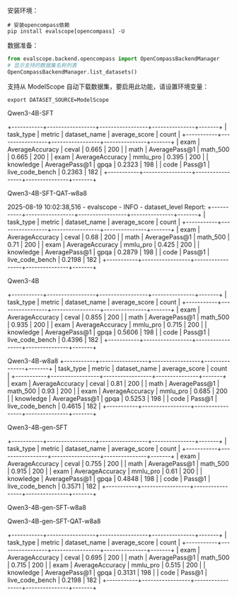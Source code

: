 安装环境：
```shell
# 安装opencompass依赖
pip install evalscope[opencompass] -U
```
数据准备：
```python
from evalscope.backend.opencompass import OpenCompassBackendManager
# 显示支持的数据集名称列表
OpenCompassBackendManager.list_datasets()
```
支持从 ModelScope 自动下载数据集，要启用此功能，请设置环境变量：
```shell
export DATASET_SOURCE=ModelScope
```

Qwen3-4B-SFT

+-----------+-----------------+-----------------+---------------+-------+
| task_type |     metric      |  dataset_name   | average_score | count |
+-----------+-----------------+-----------------+---------------+-------+
|   exam    | AverageAccuracy |      ceval      |     0.665     |  200  |
|   math    |  AveragePass@1  |    math_500     |     0.665     |  200  |
|   exam    | AverageAccuracy |    mmlu_pro     |     0.395     |  200  |
| knowledge |  AveragePass@1  |      gpqa       |    0.2323     |  198  |
|   code    |     Pass@1      | live_code_bench |    0.2363     |  182  |
+-----------+-----------------+-----------------+---------------+-------+

Qwen3-4B-SFT-QAT-w8a8

2025-08-19 10:02:38,516 - evalscope - INFO - dataset_level Report:
+-----------+-----------------+-----------------+---------------+-------+
| task_type |     metric      |  dataset_name   | average_score | count |
+-----------+-----------------+-----------------+---------------+-------+
|   exam    | AverageAccuracy |      ceval      |     0.68      |  200  |
|   math    |  AveragePass@1  |    math_500     |     0.71      |  200  |
|   exam    | AverageAccuracy |    mmlu_pro     |     0.425     |  200  |
| knowledge |  AveragePass@1  |      gpqa       |    0.2879     |  198  |
|   code    |     Pass@1      | live_code_bench |    0.2198     |  182  |
+-----------+-----------------+-----------------+---------------+-------+

Qwen3-4B

+-----------+-----------------+-----------------+---------------+-------+
| task_type |     metric      |  dataset_name   | average_score | count |
+-----------+-----------------+-----------------+---------------+-------+
|   exam    | AverageAccuracy |      ceval      |     0.855     |  200  |
|   math    |  AveragePass@1  |    math_500     |     0.935     |  200  |
|   exam    | AverageAccuracy |    mmlu_pro     |     0.715     |  200  |
| knowledge |  AveragePass@1  |      gpqa       |    0.5606     |  198  |
|   code    |     Pass@1      | live_code_bench |    0.4396     |  182  |
+-----------+-----------------+-----------------+---------------+-------+

Qwen3-4B-w8a8
+-----------+-----------------+-----------------+---------------+-------+
| task_type |     metric      |  dataset_name   | average_score | count |
+-----------+-----------------+-----------------+---------------+-------+
|   exam    | AverageAccuracy |      ceval      |     0.81      |  200  |
|   math    |  AveragePass@1  |    math_500     |     0.93      |  200  |
|   exam    | AverageAccuracy |    mmlu_pro     |     0.685     |  200  |
| knowledge |  AveragePass@1  |      gpqa       |    0.5253     |  198  |
|   code    |     Pass@1      | live_code_bench |    0.4615     |  182  |
+-----------+-----------------+-----------------+---------------+-------+

Qwen3-4B-gen-SFT

+-----------+-----------------+-----------------+---------------+-------+
| task_type |     metric      |  dataset_name   | average_score | count |
+-----------+-----------------+-----------------+---------------+-------+
|   exam    | AverageAccuracy |      ceval      |     0.755     |  200  |
|   math    |  AveragePass@1  |    math_500     |     0.915     |  200  |
|   exam    | AverageAccuracy |    mmlu_pro     |     0.61      |  200  |
| knowledge |  AveragePass@1  |      gpqa       |    0.4848     |  198  |
|   code    |     Pass@1      | live_code_bench |    0.3571     |  182  |
+-----------+-----------------+-----------------+---------------+-------+

Qwen3-4B-gen-SFT-w8a8


Qwen3-4B-gen-SFT-QAT-w8a8

+-----------+-----------------+-----------------+---------------+-------+
| task_type |     metric      |  dataset_name   | average_score | count |
+-----------+-----------------+-----------------+---------------+-------+
|   exam    | AverageAccuracy |      ceval      |     0.695     |  200  |
|   math    |  AveragePass@1  |    math_500     |     0.715     |  200  |
|   exam    | AverageAccuracy |    mmlu_pro     |     0.515     |  200  |
| knowledge |  AveragePass@1  |      gpqa       |    0.3131     |  198  |
|   code    |     Pass@1      | live_code_bench |    0.2198     |  182  |
+-----------+-----------------+-----------------+---------------+-------+
